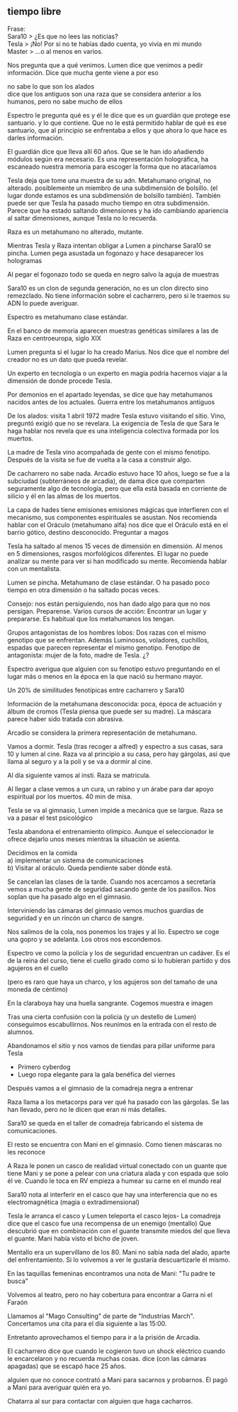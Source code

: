 ## **tiempo libre**

Frase:   
Sara10 > ¿Es que no lees las noticias?  
Tesla > ¡No! Por si no te habías dado cuenta, yo vivía en mi mundo  
Master > ...o al menos en varios.

Nos pregunta que a qué venimos. Lumen dice que venimos a pedir información. Dice que mucha gente viene a por eso

no sabe lo que son los alados  
dice que los antiguos son una raza que se considera anterior a los humanos, pero no sabe mucho de ellos

Espectro le pregunta qué es y él le dice que es un guardián que protege ese santuario. y lo que contiene. Que no le está permitido hablar de qué es ese santuario, que al principio se enfrentaba a ellos y que ahora lo que hace es darles información.

El guardián dice que lleva allí 60 años. Que se le han ido añadiendo módulos según era necesario. Es una representación holográfica, ha escaneado nuestra memoria para escoger la forma que no atacaríamos

Tesla deja que tome una muestra de su adn. Metahumano original, no alterado. posiblemente un miembro de una subdimensión de bolsillo. (el lugar donde estamos es una subdimensión de bolsillo también). También puede ser que Tesla ha pasado mucho tiempo en otra subdimensión. Parece que ha estado saltando dimensiones y ha ido cambiando apariencia al saltar dimensiones, aunque Tesla no lo recuerda.

Raza es un metahumano no alterado, mutante.

Mientras Tesla y Raza intentan obligar a Lumen a pincharse Sara10 se pincha. Lumen pega asustada un fogonazo y hace desaparecer los hologramas

Al pegar el fogonazo todo se queda en negro salvo la aguja de muestras

Sara10 es un clon de segunda generación, no es un clon directo sino remezclado. No tiene información sobre el cacharrero, pero si le traemos su ADN lo puede averiguar.

Espectro es metahumano clase estándar.

En el banco de memoria aparecen muestras genéticas similares a las de Raza en centroeuropa, siglo XIX

Lumen pregunta si el lugar lo ha creado Marius. Nos dice que el nombre del creador no es un dato que pueda revelar.

Un experto en tecnología o un experto en magia podría hacernos viajar a la dimensión de donde procede Tesla.

Por demonios en el apartado leyendas, se dice que hay metahumanos nacidos antes de los actuales. Guerra entre los metahumanos antiguos 

De los alados: visita 1 abril 1972  madre Tesla estuvo visitando el sitio. Vino, preguntó exigió que no se revelara. La exigencia de Tesla de que Sara le haga hablar nos revela que es una inteligencia colectiva formada por los muertos.

La madre de Tesla vino acompañada de gente con el mismo fenotipo. Después de la visita se fue de vuelta a la casa a construir algo.

De cacharrero no sabe nada. Arcadio estuvo hace 10 años, luego se fue a la subciudad (subterráneos de arcadia), de dama dice que comparten seguramente algo de tecnología, pero que ella está basada en corriente de silicio y él en las almas de los muertos.

La capa de hades tiene emisiones emisiones mágicas que interfieren con el mecanismo, sus componentes espirituales se asustan. Nos recomienda hablar con el Oráculo (metahumano alfa) nos dice que el Oráculo está en el barrio gótico, destino desconocido. Preguntar a magos

Tesla ha saltado al menos 15 veces de dimensión en dimensión. Al menos en 5 dimensiones, rasgos morfológicos diferentes. El lugar no puede analizar su mente para ver si han modificado su mente. Recomienda hablar con un mentalista.

Lumen se pincha. Metahumano de clase estándar. O ha pasado poco tiempo en otra dimensión o ha saltado pocas veces.

Consejo: nos están persiguiendo, nos han dado algo para que no nos persigan. Preparense. Varios cursos de acción: Encontrar un lugar y prepararse. Es habitual que los metahumanos los tengan.

Grupos antagonistas de los hombres lobos: Dos razas con el mismo genotipo que se enfrentan. Además Luminosos, voladores, cuchillos, espadas que parecen representar el mismo genotipo. Fenotipo de antagonista: mujer de la foto, madre de Tesla. ¿?

Espectro averigua que alguien con su fenotipo estuvo preguntando en el lugar más o menos en la época en la que nació su hermano mayor.

Un 20% de similitudes fenotípicas entre cacharrero y Sara10

Información de la metahumana desconocida: poca, época de actuación y álbum de cromos (Tesla piensa que puede ser su madre). La máscara parece haber sido tratada con abrasiva.

Arcadio se considera la primera representación de metahumano. 

Vamos a dormir. Tesla (tras recoger a alfred) y espectro a sus casas, sara 10 y lumen al cine. Raza va al principio a su casa, pero hay gárgolas, así que llama al seguro y a la poli y se va a dormir al cine.

Al día siguiente vamos al insti. Raza se matricula.

Al llegar a clase vemos a un cura, un rabino y un árabe para dar apoyo espiritual por los muertos. 40 min de misa. 

Tesla se va al gimnasio, Lumen impide a mecánica que se largue. Raza se va a pasar el test psicológico

Tesla abandona el entrenamiento olímpico. Aunque el seleccionador le ofrece dejarlo unos meses mientras la situación se asienta.

Decidimos en la comida   
a) implementar un sistema de comunicaciones  
b) Visitar al oráculo. Queda pendiente saber dónde está.

Se cancelan las clases de la tarde. Cuando nos acercamos a secretaría vemos a mucha gente de seguridad sacando gente de los pasillos. Nos soplan que ha pasado algo en el gimnasio.

Interviniendo las cámaras del gimnasio vemos muchos guardias de seguridad y en un rincón un charco de sangre.

Nos salimos de la cola, nos ponemos los trajes y al lío. Espectro se coge una gopro y se adelanta. Los otros nos escondemos.

Espectro ve como la policía y los de seguridad encuentran un cadáver. Es el de la reina del curso, tiene el cuello girado como si lo hubieran partido y dos agujeros en el cuello

(pero es raro que haya un charco, y los agujeros son del tamaño de una moneda de céntimo)

En la claraboya hay una huella sangrante. Cogemos muestra e imagen

Tras una cierta confusión con la policía (y un destello de Lumen) conseguimos escabullirnos. Nos reunimos en la entrada con el resto de alumnos. 

Abandonamos el sitio y nos vamos de tiendas para pillar uniforme para Tesla

  * Primero cyberdog  
  * Luego ropa elegante para la gala benéfica del viernes

Después vamos a el gimnasio de la comadreja negra a entrenar 

Raza llama a los metacorps para ver qué ha pasado con las gárgolas. Se las han llevado, pero no le dicen que eran ni más detalles. 

Sara10 se queda en el taller de comadreja fabricando el sistema de comunicaciones.

El resto se encuentra con Mani en el gimnasio. Como tienen máscaras no les reconoce

A Raza le ponen un casco de realidad virtual conectado con un guante que tiene Mani y se pone a pelear con una criatura alada y con espada que solo él ve. Cuando le toca en RV empieza a humear su carne en el mundo real

Sara10 nota al interferir en el casco que hay una interferencia que no es electromagnética (magia o extradimensional)

Tesla le arranca el casco y Lumen teleporta el casco lejos- La comadreja dice que el casco fue una recompensa de un enemigo (mentallo) Que descubrió que en combinación con el guante transmite miedos del que lleva el guante. Mani había visto el bicho de joven.

Mentallo era un supervillano de los 80. Mani no sabía nada del alado, aparte del enfrentamiento. Si lo volvemos a ver le gustaría descuartizarle él mismo.

En las taquillas femeninas encontramos una nota de Mani: "Tu padre te busca"

Volvemos al teatro, pero no hay cobertura para encontrar a Garra ni el Faraón

Llamamos al "Mago Consulting" de parte de "Industrias March". Concertamos una cita para el día siguiente a las 15:00.

Entretanto aprovechamos el tiempo para ir a la prisión de Arcadia. 

El cacharrero dice que cuando le cogieron tuvo un shock eléctrico cuando le encarcelaron y no recuerda muchas cosas. dice (con las cámaras apagadas) que se escapó hace 25 años. 

alguien que no conoce contrató a Mani para sacarnos y probarnos. Él pagó a Mani para averiguar quién era yo.

Chatarra al sur para contactar con alguien que haga cacharros.

